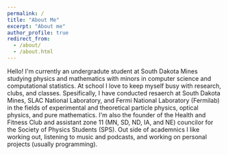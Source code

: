 ```yaml
---
permalink: /
title: "About Me"
excerpt: "About me"
author_profile: true
redirect_from: 
  - /about/
  - /about.html
---
```


Hello!
I'm currently an undergradute student at South Dakota Mines studying physics and mathematics with minors in computer science and computational statistics.
At school I love to keep myself busy with research, clubs, and classes.
Spesifically, I have conducted resaerch at South Dakota Mines, SLAC National Laboratory, and Fermi National Laboratory (Fermilab) in the fields of experimental and theoretical particle physics, optical physics, and pure mathematics.
I'm also the founder of the Health and Fitness Club and assistant zone 11 (MN, SD, ND, IA, and NE) councilor for the Society of Physics Students (SPS).
Out side of academnics I like working out, listening to music and podcasts, and working on personal projects (usually programming).